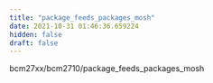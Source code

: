 ```yaml
---
title: "package_feeds_packages_mosh"
date: 2021-10-31 01:46:36.659224
hidden: false
draft: false
---
```


bcm27xx/bcm2710/package_feeds_packages_mosh

